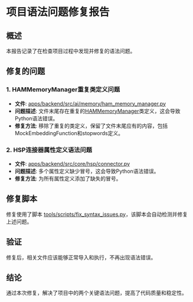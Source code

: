 # 项目语法问题修复报告

## 概述
本报告记录了在检查项目过程中发现并修复的语法问题。

## 修复的问题

### 1. HAMMemoryManager重复类定义问题
- **文件**: [apps/backend/src/ai/memory/ham_memory_manager.py](file:///d:/Projects/Unified-AI-Project/apps/backend/src/ai/memory/ham_memory_manager.py)
- **问题描述**: 文件末尾存在重复的[HAMMemoryManager](file:///d:/Projects/Unified-AI-Project/apps/backend/src/ai/memory/ham_memory_manager.py#L32-L635)类定义，这会导致Python语法错误。
- **修复方法**: 移除了重复的类定义，保留了文件末尾应有的内容，包括MockEmbeddingFunction和stopwords定义。

### 2. HSP连接器属性定义语法问题
- **文件**: [apps/backend/src/core/hsp/connector.py](file:///d:/Projects/Unified-AI-Project/apps/backend/src/core/hsp/connector.py)
- **问题描述**: 多个属性定义缺少冒号，这会导致Python语法错误。
- **修复方法**: 为所有属性定义添加了缺失的冒号。

## 修复脚本
修复使用了脚本 [tools/scripts/fix_syntax_issues.py](file:///d:/Projects/Unified-AI-Project/tools/scripts/fix_syntax_issues.py)，该脚本会自动检测并修复上述问题。

## 验证
修复后，相关文件应该能够正常导入和执行，不再出现语法错误。

## 结论
通过本次修复，解决了项目中的两个关键语法问题，提高了代码质量和稳定性。